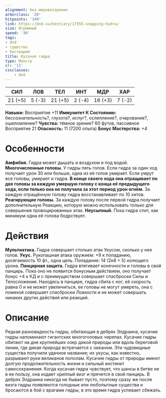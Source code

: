 ```yaml
---
alignment: без мировоззрения
armorclass: '20'
hitpoints: '149'
link: https://dnd.su/bestiary/17355-snapping-hydra/
size: Огромный
speed: '30'
tags:
- dnd
- существо
- бестиарий
title: Кусачая гидра
type: Монстр
cr: '11'
cssclasses:
    - dnd
---
```



| СИЛ | ЛОВ | ТЕЛ | ИНТ | МДР | ХАР |
|---|---|---|---|---|---|
| 21 (+5) | 5 (-3) | 21 (+5) | 2 (-4) | 16 (+3) | 7 (-2) |
**Навыки:** Восприятие +11
**Иммунитет К Состоянию:** бессознательность?, глухота?, испуг?, ослепление?, очарование?, ошеломление?
**Чувства:** тёмное зрение? 60 футов, пассивное Восприятие 21
**Опасность:** 11 (7200 опыта)
**Бонус Мастерства:** +4


# Особенности
**Амфибия.** Гидра может дышать и воздухом и под водой.
**Многочисленные головы.** У гидры пять голов. Если гидра за один ход получает урон 30 или больше, одна из её голов умирает. Если умрут все головы, умирает и гидра.
**В конце своего хода она отращивает по две головы за каждую умершую голову с конца её предыдущего хода, если только она не получала за этот период урон огнём.** За каждую отращённую голову гидра восстанавливает по 10 хитов.
**Реагирующие головы.** За каждую голову после первой гидра получает дополнительную Реакцию, которую можно использовать только для совершения провоцированных атак.
**Неусыпный.** Пока гидра спит, как минимум одна её голова бодрствует.


# Действия
**Мультиатака.** Гидра совершает столько атак Укусом, сколько у нее голов.
**Укус.** Рукопашная атака оружием: +9 к попаданию, досягаемость 10 фт., одна цель. Попадание: 14 (2к8 + 5) колющего урона.
**Панцирная защита.** Гидра втягивает конечности и головы в свой панцирь. Пока оно не появится бонусным действием, оно получает бонус +4 к КД и с преимуществом совершает спасброски Силы и Телосложения. Находясь в панцире, гидра сбита с ног, её скорость равна 0 и не может увеличиться, ее головы не могут умереть, она с помехой совершает спасброски Ловкости и не может совершать никаких других действий или реакций.


# Описание
Редкая разновидность гидры, обитающая в дебрях Элдраина, кусачие гидры напоминают гигантских многоголовых черепах. Кусачие гидры обитают на дне крупнейших озер дикой природы или вдоль береговой линии, где дикая природа встречается с океаном. Эти чудовищные существа получили удачное название; их укусы, как известно, разрывают руки великанов пополам.  Кусачие гидры от природы имеют долгую продолжительность жизни и сильный инстинкт самосохранения. Когда кусачая гидра чувствует, что шансы в битве не в ее пользу, она издает хриплый визг и прячется в свой панцирь. В дебрях Элдраина никогда не бывает пусто, поэтому сразу же после визга гидры появляются голодные или любопытные существа и бросаются в бой с врагами гидры, в это время гидра успевает сбежать.